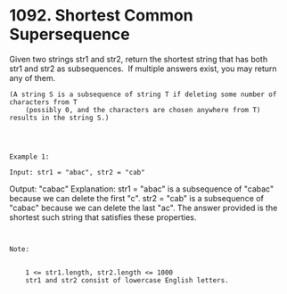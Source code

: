# 1092. Shortest Common Supersequence

Given two strings str1 and str2, return the shortest string
        that has both str1 and str2 as subsequences.  If
        multiple answers exist, you may return any of them.

    (A string S is a subsequence of string T if deleting some number of characters from T
        (possibly 0, and the characters are chosen anywhere from T) results in the string S.)
    

     

    Example 1:

    Input: str1 = "abac", str2 = "cab"
Output: "cabac"
Explanation: 
str1 = "abac" is a subsequence of "cabac" because we can delete the first "c".
str2 = "cab" is a subsequence of "cabac" because we can delete the last "ac".
The answer provided is the shortest such string that satisfies these properties.

     

    Note:

    
        1 <= str1.length, str2.length <= 1000
        str1 and str2 consist of lowercase English letters.